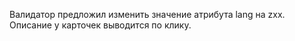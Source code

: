 Валидатор предложил изменить значение атрибута lang на zxx.
Описание у карточек выводится по клику.
